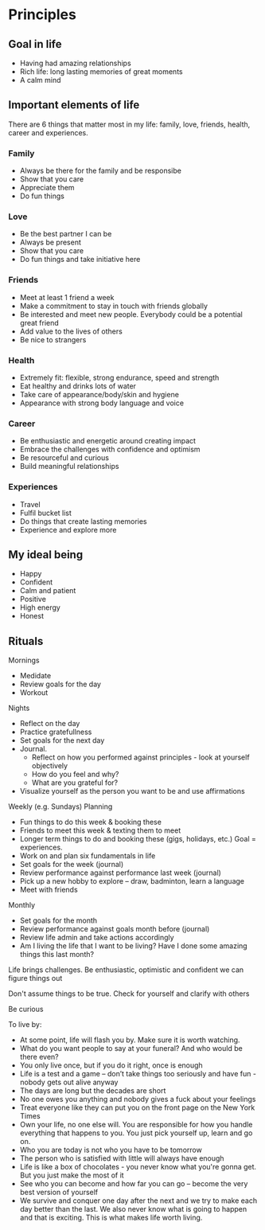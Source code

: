 # Principles

## Goal in life
- Having had amazing relationships
- Rich life: long lasting memories of great moments 
- A calm mind 

## Important elements of life 
There are 6 things that matter most in my life: family, love, friends, health, career and experiences. 

### Family
- Always be there for the family and be responsibe
- Show that you care
- Appreciate them 
- Do fun things

### Love
- Be the best partner I can be 
- Always be present 
- Show that you care 
- Do fun things and take initiative here  


### Friends
- Meet at least 1 friend a week 
- Make a commitment to stay in touch with friends globally 
- Be interested and meet new people. Everybody could be a potential great friend 
- Add value to the lives of others
- Be nice to strangers

### Health
- Extremely fit: flexible, strong endurance, speed and strength
- Eat healthy and drinks lots of water 
- Take care of appearance/body/skin and hygiene 
- Appearance with strong body language and voice

### Career
- Be enthusiastic and energetic around creating impact
- Embrace the challenges with confidence and optimism 
- Be resourceful and curious
- Build meaningful relationships 

### Experiences 
- Travel
- Fulfil bucket list 
- Do things that create lasting memories
- Experience and explore more 

## My ideal being   
- Happy 
- Confident
- Calm and patient
- Positive 
- High energy 
- Honest


## Rituals 
Mornings
- Medidate
- Review goals for the day
- Workout

Nights 
- Reflect on the day 
- Practice gratefullness
- Set goals for the next day
- Journal. 
    - Reflect on how you performed against principles - look at yourself objectively
    - How do you feel and why?
    - What are you grateful for?
- Visualize yourself as the person you want to be and use affirmations

Weekly (e.g. Sundays) 
Planning 
- Fun things to do this week & booking these
- Friends to meet this week & texting them to meet 
- Longer term things to do and booking these (gigs, holidays, etc.) Goal = experiences. 
- Work on and plan six fundamentals in life
- Set goals for the week (journal)
- Review performance against performance last week (journal)
- Pick up a new hobby to explore – draw, badminton, learn a language
- Meet with friends

Monthly
- Set goals for the month 
- Review performance against goals month before (journal)
- Review life admin and take actions accordingly 
- Am I living the life that I want to be living? Have I done some amazing things this last month? 








Life brings challenges. Be enthusiastic, optimistic and confident we can figure things out

Don't assume things to be true. Check for yourself and clarify with others 

Be curious

To live by: 
- At some point, life will flash you by. Make sure it is worth watching. 
- What do you want people to say at your funeral? And who would be there even?
- You only live once, but if you do it right, once is enough
- Life is a test and a game – don’t take things too seriously and have fun - nobody gets out alive anyway
- The days are long but the decades are short 
- No one owes you anything and nobody gives a fuck about your feelings 
- Treat everyone like they can put you on the front page on the New York Times 
- Own your life, no one else will. You are responsible for how you handle everything that happens to you. You just pick yourself up, learn and go on. 
- Who you are today is not who you have to be tomorrow 
- The person who is satisfied with little will always have enough
- Life is like a box of chocolates - you never know what you're gonna get. But you just make the most of it  
- See who you can become and how far you can go – become the very best version of yourself
- We survive and conquer one day after the next and we try to make each day better than the last. We also never know what is going to happen and that is exciting. This is what makes life worth living. 
